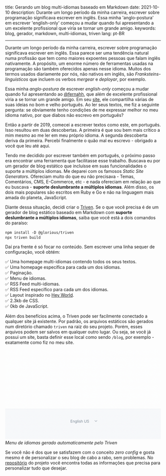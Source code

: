 title: Gerando um blog multi-idiomas baseado em Markdown
date: 2021-10-10
description: Durante um longo período da minha carreira, escrever sobre programação significava escrever em inglês. Essa minha 'anglo-postura' em escrever 'english-only' começou a mudar quando fui apresentando a um excelente profissional que viria se tornar um grande amigo.
keywords: blog, gerador, markdown, multi-idiomas, triven
lang: pt-BR

---

Durante um longo período da minha carreira, escrever sobre programação significava escrever em inglês. Essa parece ser uma tendência natural numa profissão que tem como maiores expoentes pessoas que falam inglês nativamente. A propósito, um enorme número de ferramentas usadas na programação são também oferecidos apenas nesse idioma. Muitos dos termos usados diariamente por nós, não nativos em inglês, são *Franksteins-linguísticos* que incluem os verbos *mergear* e *deployar*, por exemplo.

Essa minha *anglo-postura* de escrever *english-only* começou a mudar quando fui apresentando ao [@fernahh](https://twitter.com/fernahh), que além de excelente profissional viria a se tornar um grande amigo. Em seu [site](https://fernahh.com.br/), ele compartilha várias de suas ideias no bom e velho português. Ao ler seus textos, me fiz a seguinte pergunta: se obviamente tenho condições de me expressar melhor no meu idioma nativo, por que diabos não escrevo em português?

Então a partir de 2019, comecei a escrever textos como este, em português. Isso resultou em duas descobertas. A primeira é que sou bem mais crítico a mim mesmo ao me ler em meu próprio idioma. A segunda descoberta deriva da primeira. Percebi finalmente o quão mal eu escrevo - obrigado a você que leu até aqui.

Tendo me decidido por escrever também em português, o próximo passo era encontrar uma ferramenta que facilitasse esse trabalho. Buscava eu por um gerador de blog estático que incluísse em suas funcionalidades o suporte a múltiplos idiomas. Me deparei com os famosos *Static Site Generators*. Ofereciam muito do que eu não precisava - Temas, Comentários, CMS, E-Commerce, etc - e nada ofereciam em relação ao que eu buscava - **suporte deslumbrante a múltiplos idiomas**. Além disso, os dois mais populares são escritos em Ruby e Go e não na linguagem mais amada do planeta, JavaScript.

Diante dessa situação, decidi criar o [Triven](https://github.com/glorious-codes/glorious-triven). Se o que você precisa é de um gerador de blog estático baseado em Markdown com **suporte deslumbrante a múltiplos idiomas**, saiba que você está a dois comandos do paraíso:

```
npm install -D @glorious/triven
npx triven build
```

Daí pra frente é só focar no conteúdo. Sem escrever uma linha sequer de configuração, você obtém:

✅ Uma homepage multi-idiomas contendo todos os seus textos.  
✅ Uma homepage específica para cada um dos idiomas.  
✅ Paginação.  
✅ Menu de idiomas.  
✅ RSS Feed multi-idiomas.  
✅ RSS Feed específico para cada um dos idiomas.  
✅ Layout inspirado no [Hey World](https://world.hey.com/jason/hey-world-b02a6f2e).  
✅ 2.3kb de CSS.  
✅ 0kb de JavaScript.

Além dos benefícios acima, o Triven pode ser facilmente conectado a qualquer site já existente. Por padrão, os arquivos estáticos são gerados num diretório chamado `triven` na raiz do seu projeto. Porém, esses arquivos podem ser salvos em qualquer outro lugar. Ou seja, se você já possui um site, basta definir esse local como sendo `/blog`, por exemplo - exatamente como fiz no meu site.

![Menu de idiomas do Triven](../images/language-menu.gif)  
_Menu de idiomas gerado automaticamente pelo Triven_

Se você não é dos que se satisfazem com o conceito *zero config* e gosta mesmo é de personalizar o seu blog de cabo a rabo, sem problemas. No [repositório](https://github.com/glorious-codes/glorious-triven#triven) do projeto você encontra todas as informações que precisa para personalizar tudo que desejar.
